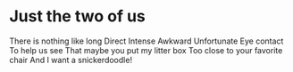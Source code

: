# Just the two of us

There is nothing like long
Direct
Intense
Awkward
Unfortunate
Eye contact
To help us see
That maybe you put my litter box
Too close to your favorite chair
And I want a snickerdoodle!
